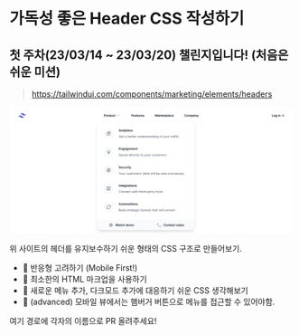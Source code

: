 # 가독성 좋은 Header CSS 작성하기

## 첫 주차(23/03/14 ~ 23/03/20) 챌린지입니다! (처음은 쉬운 미션)

> https://tailwindui.com/components/marketing/elements/headers

<img src="./tailwindcss-header-example.png" width="500"></img>

위 사이트의 헤더를 유지보수하기 쉬운 형태의 CSS 구조로 만들어보기.

- 📌 반응형 고려하기 (Mobile First!)
- 📌 최소한의 HTML 마크업을 사용하기
- 📌 새로운 메뉴 추가, 다크모드 추가에 대응하기 쉬운 CSS 생각해보기
- 🧐 (advanced) 모바일 뷰에서는 햄버거 버튼으로 메뉴를 접근할 수 있어야함.

여기 경로에 각자의 이름으로 PR 올려주세요!
